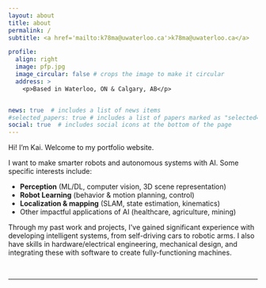 ```yaml
---
layout: about
title: about
permalink: /
subtitle: <a href='mailto:k78ma@uwaterloo.ca'>k78ma@uwaterloo.ca</a>

profile:
  align: right
  image: pfp.jpg
  image_circular: false # crops the image to make it circular
  address: >
    <p>Based in Waterloo, ON & Calgary, AB</p>


news: true  # includes a list of news items
#selected_papers: true # includes a list of papers marked as "selected={true}"
social: true  # includes social icons at the bottom of the page
---
```


Hi! I’m Kai. Welcome to my portfolio website.

I want to make smarter robots and autonomous systems with AI. Some specific interests include:
- **Perception** (ML/DL, computer vision, 3D scene representation)
- **Robot Learning** (behavior & motion planning, control)
- **Localization & mapping** (SLAM, state estimation, kinematics)
- Other impactful applications of AI (healthcare, agriculture, mining)

Through my past work and projects, I've gained significant experience with developing intelligent systems, from self-driving cars to robotic arms. I also have skills in hardware/electrical engineering, mechanical design, and integrating these with software to create fully-functioning machines.

<br>

---